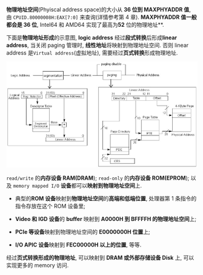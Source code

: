 
**物理地址空间**(Phyiscal address space)的大小从 **36 位到 MAXPHYADDR 值**, 由 `CPUID.80000008H:EAX[7:0]` 来查询(详情参考第 4 章). **MAXPHYADDR 值一般都会是 36 位**, Intel64 和 AMD64 实现了最高为**52** 位的物理地址**.

下面是**物理地址形成**的示意图, **logic address** 经过**段式转换**后形成**linear address**, 当关闭 paging 管理时, **线性地址**将映射到物理地址空间. 否则 linear address 是`Virtual address`(虚拟地址), 需要经过**页式转换**形成物理地址.

![config](./images/3.png)

`read/write` 的**内存设备 RAM(DRAM**); `read-only` 的**内存设备 ROM(EPROM**); 以及 `memory mapped I/O` **设备**都可以**映射到物理地址空间**上.

* 典型的**ROM 设备**映射到**物理地址空间**的**高端和低端位置**, 处理器第 1 条指令的指令存放在这个 ROM 设备里;

* **Video 和 IGD 设备**的 **buffer** 映射到 **A0000H 到 BFFFFH 的物理地址空间**上;

* **PCIe 等设备**映射到物理地址空间的 **E0000000H 位置**上;

* **I/O APIC 设备**映射到 **FEC00000H 以上的位置**, 等等.

经过**页式转换形成的物理地址**, 可以映射到 **DRAM 或外部存储设备 Disk** 上, 可以实现更多的 memory 访问.